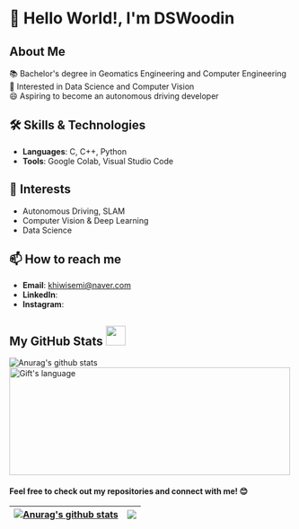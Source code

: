 # 👋 Hello World!, I'm DSWoodin

## About Me
📚 Bachelor's degree in Geomatics Engineering and Computer Engineering   
🌟 Interested in Data Science and Computer Vision   
😄 Aspiring to become an autonomous driving developer

## 🛠 Skills & Technologies
- **Languages**: C, C++, Python
- **Tools**: Google Colab, Visual Studio Code

## 🌟 Interests
- Autonomous Driving, SLAM
- Computer Vision & Deep Learning
- Data Science

## 📫 How to reach me
- **Email**: khiwisemi@naver.com
- **LinkedIn**:
- **Instagram**:

##  My GitHub Stats <img src = "https://i.pinimg.com/originals/65/c4/f4/65c4f452571be1261e9c623f7da488ac.gif" width = 35px> 

<div>
    <img align="center" src="https://github-readme-streak-stats.herokuapp.com/?user=DSWoodin" alt="Anurag's github stats" />   
  <img align="center" src="https://github-readme-stats.vercel.app/api/top-langs?username=DSWoodin&langs_count=10&show_icons=true&locale=en&layout=compact&theme=light" alt="Gift's language" height="192px"  width="500px"/>
</div>

#### Feel free to check out my repositories and connect with me! 😊

| <a href="https://github.com/DSWoodin/github-readme-stats"><img align="center" src="https://github-readme-stats.vercel.app/api?username=DSWoodin&show_icons=true&include_all_commits=true&theme=buefy&hide_border=true" alt="Anurag's github stats" /></a> | <a href="https://github.com/DSWoodin/github-readme-stats"><img align="center" src="https://github-readme-stats.vercel.app/api/top-langs/?username=DSWoodin&layout=compact&theme=buefy&hide_border=true" /></a> |
| ------------- | ------------- |
